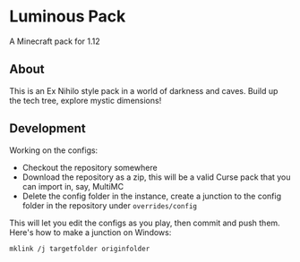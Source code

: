 Luminous Pack
=============

A Minecraft pack for 1.12

About
-----

This is an Ex Nihilo style pack in a world of darkness and caves. Build up the tech tree, explore mystic dimensions!

Development
-----------

Working on the configs:
- Checkout the repository somewhere
- Download the repository as a zip, this will be a valid Curse pack that you can import in, say, MultiMC
- Delete the config folder in the instance, create a junction to the config folder in the repository under `overrides/config`

This will let you edit the configs as you play, then commit and push them. Here's how to make a junction on Windows:

`mklink /j targetfolder originfolder`